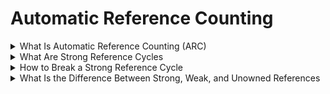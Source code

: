 

# Automatic Reference Counting

<details>
<summary>What Is Automatic Reference Counting (ARC)</summary>

In the world of programming, there are two basic ways to handle data: value types and reference types. Value types, as the name suggests, store a value directly, while reference types store a reference to the value.

Let me give you an analogy. Imagine you have a book in your hand. That book is a value type. It exists in its own right, with its own content, pages, and cover. You can hold it, move it around, and even copy it, but each copy will be its own separate book with its own separate content.

Now, imagine you have a library card. That library card is a reference type. It doesn't contain any actual books, but it points to a specific book in the library. You can give the card to someone else and they can use it to access the same book. If you lose the card, you won't be able to access the book anymore, but the book itself will still be there.

When it comes to memory management, reference types can pose a challenge. If you have two objects that reference each other, and neither of them is referenced by anything else, you have what's called a strong reference cycle. Let me give you an example in code:

```swift
class Person {
    var name: String
    var car: Car?
    
    init(name: String) {
        self.name = name
    }
    
    deinit {
        print("\(name) is being deinitialized")
    }
}

class Car {
    var model: String
    var owner: Person?
    
    init(model: String) {
        self.model = model
    }
    
    deinit {
        print("Car with model \(model) is being deinitialized")
    }
}

var john: Person?
var honda: Car?

john = Person(name: "John")
honda = Car(model: "Civic")

john?.car = honda
honda?.owner = john

john = nil
honda = nil
```

In this example, we have two classes: `Person` and `Car`. A Person can have a Car, and a Car can have an owner who is a Person. We create two optional variables, `john` and `honda`, and assign them to `nil`. Then, we create instances of `Person` and `Car`, and assign them to these variables.

Next, we set john's car property to honda, and honda's owner property to john. This creates a strong reference cycle between john and honda. Neither object can be deallocated because each object has a strong reference to the other.

To break this strong reference cycle, we can use `weak` or `unowned` references. These are types of references that don't create a strong reference count, which means they won't keep the object alive. 

To solve this problem, Swift uses Automatic Reference Counting (ARC). ARC is a mechanism that tracks the number of references to an object and automatically deallocates it when there are no more references to it.

ARC keeps a count of the number of strong references to an object. When the count goes to zero, the object is deallocated. ARC is able to handle strong reference cycles, but we need to be careful when using reference types to avoid creating these cycles.
</details>

<details>
<summary>What Are Strong Reference Cycles</summary>
In Swift, a strong reference is a reference that keeps an object alive. When you create a new instance of a class, a strong reference is automatically created to that instance. As long as there is at least one strong reference to an object, it will remain alive in memory.

However, this can lead to a problem called a strong reference cycle. A strong reference cycle occurs when two or more objects hold strong references to each other, creating a loop that prevents either object from being deallocated. Let's explore a few examples of how this can happen.

Delegation is a common design pattern in which one object delegates certain tasks or responsibilities to another object. Let's say we have a Person object that has a Car object, and we want to delegate the responsibility of driving the car to the Person. We might set up our code like this:
```swift
class Person {
    var car: Car?
    
    func drive() {
        car?.startEngine()
    }
    
    deinit {
        print("Person is being deinitialized")
    }
}

class Car {
    var owner: Person?
    
    func startEngine() {
        print("Engine started")
    }
    
    deinit {
        print("Car is being deinitialized")
    }
}

var john: Person?
var honda: Car?

john = Person()
honda = Car()

john?.car = honda
honda?.owner = john

john = nil
honda = nil
```
In this example, we have a Person object and a Car object. The Person object has a strong reference to the Car object via the car property, and the Car object has a strong reference to the Person object via the owner property. This creates a strong reference cycle between john and honda.

Another way strong reference cycles can occur is through dependencies. Let's say we have a Game object that depends on a Player object, and the Player object depends on the Game object. We might set up our code like this:
```swift
class Game {
    var player: Player?
    
    func start() {
        player?.play()
    }
    
    deinit {
        print("Game is being deinitialized")
    }
}

class Player {
    var game: Game?
    
    func play() {
        print("Playing the game")
    }
    
    deinit {
        print("Player is being deinitialized")
    }
}

var game: Game?
var player: Player?

game = Game()
player = Player()

game?.player = player
player?.game = game

game = nil
player = nil
```
In this example, we have a Game object and a Player object. The Game object has a strong reference to the Player object via the player property, and the Player object has a strong reference to the Game object via the game property. This creates a strong reference cycle between game and player.

Finally, closures can also create strong reference cycles. Let's say we have a ViewController object that has a closure that updates a label on the view controller. We might set up our code like this:

```swift
class ViewController {
    var updateLabelClosure: (() -> Void)?
    
    func viewDidLoad() {
        super.viewDidLoad()
        
        updateLabelClosure = { [weak self] in
            self?.label.text = "Updated Label"
        }
    }
    
    deinit {
        print("ViewController is being deinitialized")
    }
    
    lazy var label: UILabel = {
        let label = UILabel()
        label.text = "Initial Label"
        return label
    }()
}

var viewController: ViewController?

viewController = ViewController()
viewController?.updateLabelClosure?()

viewController = nil
```
In this example, we have a ViewController object with a label property that is updated by a closure. The closure captures a weak reference to the ViewController object to avoid creating a strong reference cycle. By capturing a weak reference to self, we ensure that the ViewController can be deallocated even if the closure is still alive.

In order to break a strong reference cycle, we need to use weak or unowned references. A weak reference is a reference that doesn't increase the retain count of an object. If the object is deallocated, the weak reference becomes nil. An unowned reference is a reference that is assumed to always have a value, but doesn't increase the retain count of an object.

In the first example with delegation, we could break the strong reference cycle by using a weak reference instead of a strong reference for the car property in the Person class:
```swift
class Person {
    weak var car: Car?
    
    func drive() {
        car?.startEngine()
    }
    
    deinit {
        print("Person is being deinitialized")
    }
}

var john: Person?
var honda: Car?

john = Person()
honda = Car()

john?.car = honda
honda?.owner = john

john = nil
honda = nil
```

In the second example with dependencies, we could break the strong reference cycle by using an unowned reference instead of a strong reference for the player property in the Game class:

```swift
class Game {
    var player: Player?
    
    func start() {
        player?.play()
    }
    
    deinit {
        print("Game is being deinitialized")
    }
}

class Player {
    unowned var game: Game
    
    init(game: Game) {
        self.game = game
    }
    
    func play() {
        print("Playing the game")
    }
    
    deinit {
        print("Player is being deinitialized")
    }
}

var game: Game?
var player: Player?

game = Game()
player = Player(game: game!)

game?.player = player
player?.game = game!

game = nil
player = nil
```

In the third example with closures, we could break the strong reference cycle by capturing a weak reference to self in the closure:

```swift
class ViewController {
    var updateLabelClosure: (() -> Void)?
    
    func viewDidLoad() {
        super.viewDidLoad()
        
        updateLabelClosure = { [weak self] in
            self?.label.text = "Updated Label"
        }
    }
    
    deinit {
        print("ViewController is being deinitialized")
    }
    
    lazy var label: UILabel = {
        let label = UILabel()
        label.text = "Initial Label"
        return label
    }()
}

var viewController: ViewController?

viewController = ViewController()
viewController?.updateLabelClosure?()

viewController = nil
```
</details>

<details>
<summary>How to Break a Strong Reference Cycle</summary>

Strong reference cycles can cause memory leaks in our Swift code, so it's important to know how to break them. One way to do this is by turning strong references into weak references.

A weak reference is a reference that doesn't increase the reference count of an object. If the object is deallocated, the weak reference becomes nil automatically. This makes weak references ideal for breaking strong reference cycles.

Let's take a look at an example. Suppose we have a Person class and a Apartment class, where a Person can live in an Apartment and an Apartment can have a tenant who is a Person. We can create a strong reference cycle between these two classes like this:

```swift
class Person {
    var name: String
    var apartment: Apartment?
    
    init(name: String) {
        self.name = name
    }
    
    deinit {
        print("\(name) is being deinitialized")
    }
}

class Apartment {
    var unit: String
    var tenant: Person?
    
    init(unit: String) {
        self.unit = unit
    }
    
    deinit {
        print("Apartment \(unit) is being deinitialized")
    }
}

var john: Person?
var unit4A: Apartment?

john = Person(name: "John")
unit4A = Apartment(unit: "4A")

john?.apartment = unit4A
unit4A?.tenant = john

john = nil
unit4A = nil
```

In this example, we create a Person instance named John and an Apartment instance named unit4A. We then create a strong reference cycle by setting john's apartment property to unit4A, and unit4A's tenant property to john.

To break this strong reference cycle, we can use weak references. We can turn the strong reference from Apartment to Person into a weak reference by changing the tenant property in the Apartment class to a weak var:

```swift 
class Apartment {
    var unit: String
    weak var tenant: Person?
    
    init(unit: String) {
        self.unit = unit
    }
    
    deinit {
        print("Apartment \(unit) is being deinitialized")
    }
}

This tells Swift that the tenant property is a weak reference, which means it won't keep the Person instance alive. This breaks the strong reference cycle between the Person and Apartment instances.

Another way to break a strong reference cycle is by using an unowned reference. An unowned reference is similar to a weak reference, but it's assumed to always have a value. This means that you don't need to check if the reference is nil before using it.

However, you need to be careful when using unowned references. If you try to access an unowned reference that has been deallocated, your app will crash. To use an unowned reference safely, you need to make sure that the referenced object is still alive.

In summary, turning strong references into weak references is one way to break strong reference cycles in Swift. A weak reference is a reference that doesn't increase the reference count of an object and becomes nil automatically when the object is deallocated. To use a weak reference, you can declare it as a weak var. If you need a reference that's assumed to always have a value, you can use an unowned reference instead. However, you need to be careful when using unowned references to avoid crashing your app.
```
</details>

<details>
<summary>What Is the Difference Between Strong, Weak, and Unowned References</summary>

In Swift, there are three types of references that you can use to manage memory: strong, weak, and unowned references. Each type of reference has its own characteristics and use cases.

Helping Automatic Reference Counting:

Before we dive into the different types of references, let's briefly talk about how they help Swift's Automatic Reference Counting (ARC) mechanism manage memory. ARC keeps track of the number of strong references to an object. When the count goes to zero, the object is deallocated. By using weak and unowned references, we can break strong reference cycles and ensure that objects are deallocated properly.

What Is the Difference Between Strong and Weak/Unowned References?

A strong reference is a reference that increases the reference count of an object, keeping it alive as long as there is at least one strong reference to it. A weak reference, on the other hand, doesn't increase the reference count of an object. If the object is deallocated, the weak reference becomes nil automatically. An unowned reference is similar to a weak reference, but it's assumed to always have a value. This means that you don't need to check if the reference is nil before using it.

What Is the Difference Between Weak and Unowned References?

The main difference between weak and unowned references is that a weak reference can become nil automatically when the object it points to is deallocated, while an unowned reference can't. This means that you need to make sure that the referenced object is still alive before using an unowned reference.

What Is a Weak Reference?

A weak reference is a reference that doesn't increase the reference count of an object and becomes nil automatically when the object is deallocated. Weak references are useful for breaking strong reference cycles.

You declare a weak reference by using the weak keyword in front of the reference declaration. For example, if you have a reference to a Person object in your code, you could declare it as a weak reference like this:

```swift
weak var person: Person?
```

What Is an Unowned Reference?

An unowned reference is a reference that doesn't increase the reference count of an object and is assumed to always have a value. This means that you don't need to check if the reference is nil before using it.

You declare an unowned reference by using the unowned keyword in front of the reference declaration. For example, if you have a reference to a Person object in your code, you could declare it as an unowned reference like this:

```swift
unowned let person: Person
```

Rules of Thumb:

- Use strong references when you want to keep an object alive as long as there is at least one strong reference to it.
- Use weak references to break strong reference cycles between two or more objects.
- Use unowned references when you know that the referenced object will always be alive as long as the reference is in use.

Defensive Programming:

When working with weak and unowned references, it's important to use defensive programming techniques to avoid unexpected crashes. This means checking that a weak reference is not nil before using it, and using guard statements or optional binding to safely unwrap optional values.

In summary, strong, weak, and unowned references each have their own characteristics and use cases in Swift. By using these types of references appropriately, we can help Swift's ARC mechanism manage memory and avoid memory leaks in our code. When working with weak and unowned references, it's important to use defensive programming techniques to avoid unexpected crashes.
</details>
